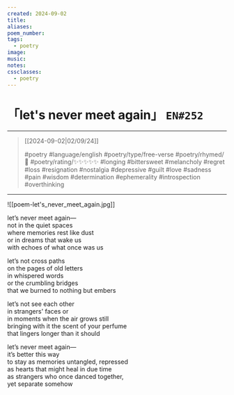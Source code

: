 ```yaml
---
created: 2024-09-02
title:
aliases:
poem_number:
tags:
  - poetry
image:
music:
notes:
cssclasses:
  - poetry
---
```

# 「let's never meet again」 `EN#252`

---

> [[2024-09-02|02/09/24]]
> 
> #poetry 
> #language/english 
> #poetry/type/free-verse 
> #poetry/rhymed/🔴 
> #poetry/rating/✨✨✨✨✨ 
> #longing #bittersweet #melancholy #regret #loss #resignation #nostalgia #depressive #guilt #love #sadness #pain #wisdom #determination #ephemerality #introspection #overthinking 

---

![[poem-let's_never_meet_again.jpg]]

let’s never meet again—  
not in the quiet spaces  
where memories rest like dust  
or in dreams that wake us  
with echoes of what once was us  
  
let’s not cross paths  
on the pages of old letters  
in whispered words  
or the crumbling bridges  
that we burned to nothing but embers  
  
let’s not see each other  
in strangers' faces or  
in moments when the air grows still  
bringing with it the scent of your perfume  
that lingers longer than it should  
  
let’s never meet again—  
it’s better this way  
to stay as memories untangled, repressed  
as hearts that might heal in due time  
as strangers who once danced together,  
yet separate somehow
